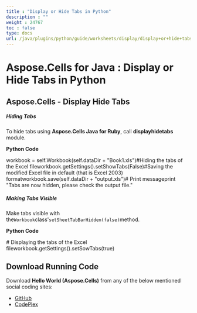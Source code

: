 ```yaml
---
title : "Display or Hide Tabs in Python" 
description : "" 
weight : 24767 
toc : false
type: docs
url: /java/plugins/python/guide/worksheets/display/display+or+hide+tabs+in+python/
---
```


# Aspose.Cells for Java : Display or Hide Tabs in Python


## Aspose.Cells - Display Hide Tabs

##### Hiding Tabs

To hide tabs using **Aspose.Cells Java for Ruby**, call **displayhidetabs** module.

**Python Code**

workbook = self.Workbook(self.dataDir + "Book1.xls")#Hiding the tabs of the Excel fileworkbook.getSettings().setShowTabs(False)#Saving the modified Excel file in default (that is Excel 2003) formatworkbook.save(self.dataDir + "output.xls")# Print messageprint "Tabs are now hidden, please check the output file."

##### Making Tabs Visible

Make tabs visible with the`Workbook`class'`setSheetTabBarHidden(false)`method.

**Python Code**

\# Displaying the tabs of the Excel fileworkbook.getSettings().setSowTabs(true)

## Download Running Code

Download **Hello World (Aspose.Cells)** from any of the below mentioned social coding sites:

*   [GitHub](https://github.com/aspose-cells/Aspose.Cells-for-Java/releases/tag/Aspose.Cells_Java_for_Python-v1.0)
*   [CodePlex](https://asposecellsjavapython.codeplex.com/releases/view/620185)

